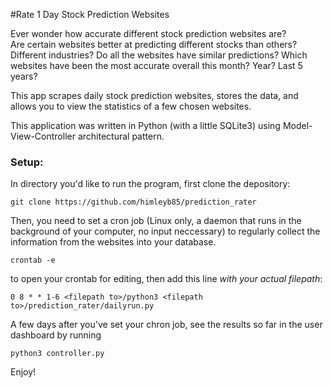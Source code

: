 #Rate 1 Day Stock Prediction Websites

Ever wonder how accurate different stock prediction websites are?  
Are certain websites better at predicting different stocks than others?
Different industries?
Do all the websites have similar predictions?
Which websites have been the most accurate overall this month?  Year?  Last 5 years?

This app scrapes daily stock prediction websites, stores the data, and allows you to view the statistics of a few chosen websites.

This application was written in Python (with a little SQLite3) using Model-View-Controller architectural pattern.  


### Setup:

In directory you'd like to run the program, first clone the depository:

`git clone https://github.com/himleyb85/prediction_rater`

Then, you need to set a cron job (Linux only, a daemon that runs in the background of your computer, no input neccessary) to regularly collect the information from the websites into your database.

`crontab -e` 

to open your crontab for editing, then add this line *with your actual filepath*:

`0 8 * * 1-6 <filepath to>/python3 <filepath to>/prediction_rater/dailyrun.py`

A few days after you've set your chron job, see the results so far in the user dashboard by running 

`python3 controller.py`

Enjoy!
